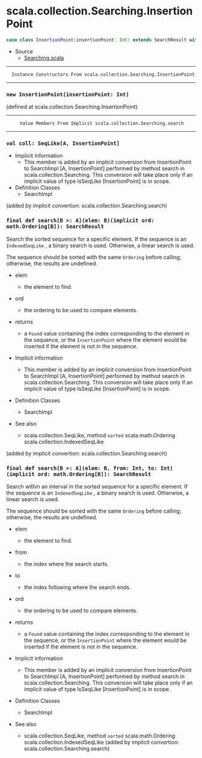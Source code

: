 
#                  scala.collection.Searching.InsertionPoint                  #

```scala
case class InsertionPoint(insertionPoint: Int) extends SearchResult with Product with Serializable
```

* Source
  * [Searching.scala](https://github.com/scala/scala/tree/6d09a1ba5f/src/library/scala/collection/Searching.scala#L1)


--------------------------------------------------------------------------------
      Instance Constructors From scala.collection.Searching.InsertionPoint
--------------------------------------------------------------------------------


### `new InsertionPoint(insertionPoint: Int)`                                ###

(defined at scala.collection.Searching.InsertionPoint)


--------------------------------------------------------------------------------
         Value Members From Implicit scala.collection.Searching.search
--------------------------------------------------------------------------------


### `val coll: SeqLike[A, InsertionPoint]`                                   ###

* Implicit information
  * This member is added by an implicit conversion from InsertionPoint to
    SearchImpl [A, InsertionPoint] performed by method search in
    scala.collection.Searching. This conversion will take place only if an
    implicit value of type IsSeqLike [InsertionPoint] is in scope.
* Definition Classes
  * SearchImpl

(added by implicit convertion: scala.collection.Searching.search)


### `final def search[B >: A](elem: B)(implicit ord: math.Ordering[B]): SearchResult` ###

Search the sorted sequence for a specific element. If the sequence is an
 `IndexedSeqLike` , a binary search is used. Otherwise, a linear search is used.

The sequence should be sorted with the same `Ordering` before calling;
otherwise, the results are undefined.

* elem
  * the element to find.
* ord
  * the ordering to be used to compare elements.
* returns
  * a `Found` value containing the index corresponding to the element in the
    sequence, or the `InsertionPoint` where the element would be inserted if the
    element is not in the sequence.

* Implicit information
  * This member is added by an implicit conversion from InsertionPoint to
    SearchImpl [A, InsertionPoint] performed by method search in
    scala.collection.Searching. This conversion will take place only if an
    implicit value of type IsSeqLike [InsertionPoint] is in scope.
* Definition Classes
  * SearchImpl
* See also
  * scala.collection.SeqLike, method `sorted` scala.math.Ordering
    scala.collection.IndexedSeqLike

(added by implicit convertion: scala.collection.Searching.search)


### `final def search[B >: A](elem: B, from: Int, to: Int)(implicit ord: math.Ordering[B]): SearchResult` ###

Search within an interval in the sorted sequence for a specific element. If the
sequence is an `IndexedSeqLike` , a binary search is used. Otherwise, a linear
search is used.

The sequence should be sorted with the same `Ordering` before calling;
otherwise, the results are undefined.

* elem
  * the element to find.
* from
  * the index where the search starts.
* to
  * the index following where the search ends.
* ord
  * the ordering to be used to compare elements.
* returns
  * a `Found` value containing the index corresponding to the element in the
    sequence, or the `InsertionPoint` where the element would be inserted if the
    element is not in the sequence.

* Implicit information
  * This member is added by an implicit conversion from InsertionPoint to
    SearchImpl [A, InsertionPoint] performed by method search in
    scala.collection.Searching. This conversion will take place only if an
    implicit value of type IsSeqLike [InsertionPoint] is in scope.
* Definition Classes
  * SearchImpl
* See also
  * scala.collection.SeqLike, method `sorted` scala.math.Ordering
    scala.collection.IndexedSeqLike
(added by implicit convertion: scala.collection.Searching.search)
